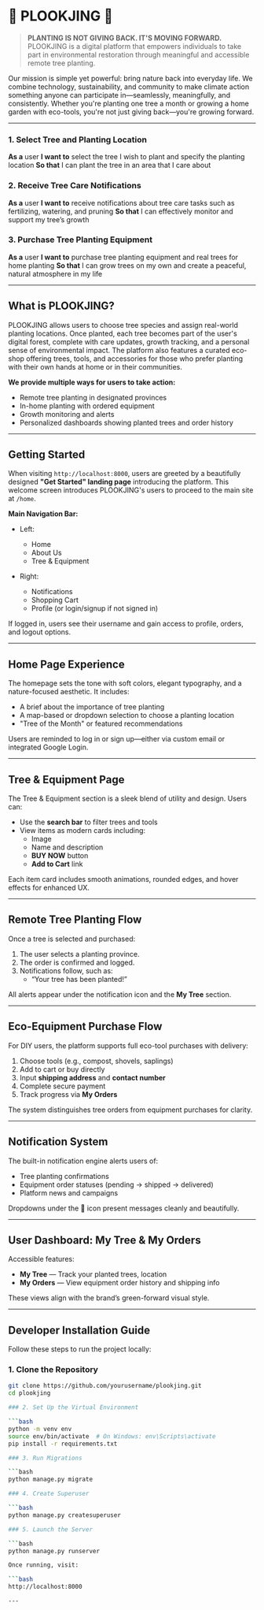 # 🌳 PLOOKJING 🌳

> **PLANTING IS NOT GIVING BACK. IT'S MOVING FORWARD.**  
PLOOKJING is a digital platform that empowers individuals to take part in environmental restoration through meaningful and accessible remote tree planting.

Our mission is simple yet powerful: bring nature back into everyday life. We combine technology, sustainability, and community to make climate action something anyone can participate in—seamlessly, meaningfully, and consistently. Whether you're planting one tree a month or growing a home garden with eco-tools, you're not just giving back—you're growing forward.

---

### 1. Select Tree and Planting Location
**As a** user
**I want to** select the tree I wish to plant and specify the planting location
**So that** I can plant the tree in an area that I care about

### 2. Receive Tree Care Notifications
**As a** user
**I want to** receive notifications about tree care tasks such as fertilizing, watering, and pruning
**So that** I can effectively monitor and support my tree’s growth

### 3. Purchase Tree Planting Equipment
**As a** user
**I want to** purchase tree planting equipment and real trees for home planting
**So that** I can grow trees on my own and create a peaceful, natural atmosphere in my life

---

## What is PLOOKJING?

PLOOKJING allows users to choose tree species and assign real-world planting locations. Once planted, each tree becomes part of the user's digital forest, complete with care updates, growth tracking, and a personal sense of environmental impact. The platform also features a curated eco-shop offering trees, tools, and accessories for those who prefer planting with their own hands at home or in their communities.

**We provide multiple ways for users to take action:**

- Remote tree planting in designated provinces  
- In-home planting with ordered equipment  
- Growth monitoring and alerts  
- Personalized dashboards showing planted trees and order history

---

## Getting Started

When visiting `http://localhost:8000`, users are greeted by a beautifully designed **"Get Started" landing page** introducing the platform. This welcome screen introduces PLOOKJING's users to proceed to the main site at `/home`.

**Main Navigation Bar:**

- Left:
  - Home
  - About Us
  - Tree & Equipment

- Right:
  - Notifications
  - Shopping Cart
  - Profile (or login/signup if not signed in)

If logged in, users see their username and gain access to profile, orders, and logout options.

---

## Home Page Experience

The homepage sets the tone with soft colors, elegant typography, and a nature-focused aesthetic. It includes:

- A brief about the importance of tree planting
- A map-based or dropdown selection to choose a planting location
- "Tree of the Month" or featured recommendations

Users are reminded to log in or sign up—either via custom email or integrated Google Login.

---

## Tree & Equipment Page

The Tree & Equipment section is a sleek blend of utility and design. Users can:

- Use the **search bar** to filter trees and tools
- View items as modern cards including:
  - Image
  - Name and description
  - **BUY NOW** button
  - **Add to Cart** link

Each item card includes smooth animations, rounded edges, and hover effects for enhanced UX.

---

## Remote Tree Planting Flow

Once a tree is selected and purchased:

1. The user selects a planting province.
2. The order is confirmed and logged.
3. Notifications follow, such as:
   - “Your tree has been planted!”

All alerts appear under the notification icon and the **My Tree** section.

---

## Eco-Equipment Purchase Flow

For DIY users, the platform supports full eco-tool purchases with delivery:

1. Choose tools (e.g., compost, shovels, saplings)
2. Add to cart or buy directly
3. Input **shipping address** and **contact number**
4. Complete secure payment
5. Track progress via **My Orders**

The system distinguishes tree orders from equipment purchases for clarity.

---

## Notification System

The built-in notification engine alerts users of:

- Tree planting confirmations
- Equipment order statuses (pending → shipped → delivered)
- Platform news and campaigns

Dropdowns under the 🔔 icon present messages cleanly and beautifully.

---

## User Dashboard: My Tree & My Orders

Accessible features:

- **My Tree** — Track your planted trees, location
- **My Orders** — View equipment order history and shipping info

These views align with the brand’s green-forward visual style.

---

## Developer Installation Guide

Follow these steps to run the project locally:

### 1. Clone the Repository

```bash
git clone https://github.com/yourusername/plookjing.git
cd plookjing

### 2. Set Up the Virtual Environment

```bash
python -m venv env
source env/bin/activate  # On Windows: env\Scripts\activate
pip install -r requirements.txt

### 3. Run Migrations

```bash
python manage.py migrate

### 4. Create Superuser

```bash
python manage.py createsuperuser

### 5. Launch the Server

```bash
python manage.py runserver

Once running, visit:

```bash
http://localhost:8000

---
